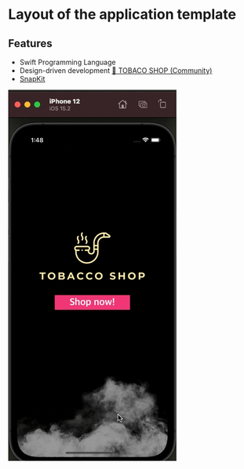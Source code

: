 Layout of the application template 
============

## Features
* Swift Programming Language
* Design-driven development [💼 TOBACO SHOP (Community)](https://www.figma.com/file/4LykaFaveoNXhUm5MjeH8P/TOBACO-SHOP-Community)
* [SnapKit](https://snapkit.io/)

![EmpleaDemo app](https://github.com/kozhemin/TobaccoShop/blob/main/tobaco-shop-demo.gif?raw=true)
